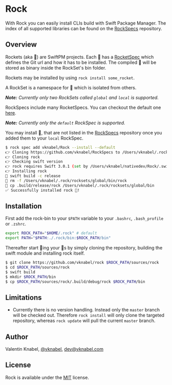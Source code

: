 # Rock

With Rock you can easily install CLIs build with Swift Package Manager.
The index of all supported libraries can be found on the [RockSpecs](https://github.com/vknabel/RockSpecs) repository.

## Overview

Rockets (aka 🚀) are SwiftPM projects.
Each 🚀 has a [RocketSpec](https://github.com/vknabel/RockSpecs/blob/master/default.yaml) which defines the Git url and how it has to be installed.
The compiled 🚀 will be stored as binary inside the RockSet's bin folder.

Rockets may be installed by using `rock install some_rocket`.

A RockSet is a namespace for 🚀 which is isolated from others.

***Note:*** *Currently only two RockSets called `global` and `local` is supported.*

RockSpecs include many RocketSpecs. You can checkout the default one [here](https://github.com/vknabel/RockSpecs).

***Note:*** *Currently only the `default` RockSpec is supported.*

You may install 🚀, that are not listed in the [RockSpecs](https://github.com/vknabel/RockSpecs) repository once you added them to your `local` RockSpec.

```bash
$ rock spec add vknabel/Rock --install --default
👉 Cloning https://github.com/vknabel/RockSpecs to /Users/vknabel/.rock/rockspecs/default
👉 Cloning rock
👉 Checking swift version
👉 rock requires Swift 3.0.1 (set by /Users/vknabel/nativedev/Rock/.swift-version)
👉 Installing rock
🏃 swift build -c release
🏃 rm -f /Users/vknabel/.rock/rocksets/global/bin/rock
🏃 cp .build/release/rock /Users/vknabel/.rock/rocksets/global/bin
✅ Successfully installed rock 🚀!
```

## Installation

First add the rock-bin to your `$PATH` variable to your `.bashrc`, `.bash_profile` or `.zshrc`.

```bash
export ROCK_PATH="$HOME/.rock" # default
export PATH="$PATH:./.rock/bin:$ROCK_PATH/bin"
```

Thereafter start 🎸ing your 🚀s by simply cloning the repository, building the swift module and installing rock itself.

```bash
$ git clone https://github.com/vknabel/rock $ROCK_PATH/sources/rock
$ cd $ROCK_PATH/sources/rock
$ swift build
$ mkdir $ROCK_PATH/bin
$ cp $ROCK_PATH/sources/rock/.build/debug/rock $ROCK_PATH/bin
```

## Limitations

- Currently there is no version handling. Instead only the `master` branch will be checked out. Therefore `rock install` will only clone the targeted repository, whereas `rock update` will pull the current `master` branch.

## Author

Valentin Knabel, [@vknabel](https://twitter.com/vknabel), dev@vknabel.com

## License

Rock is available under the [MIT](LICENSE) license.
